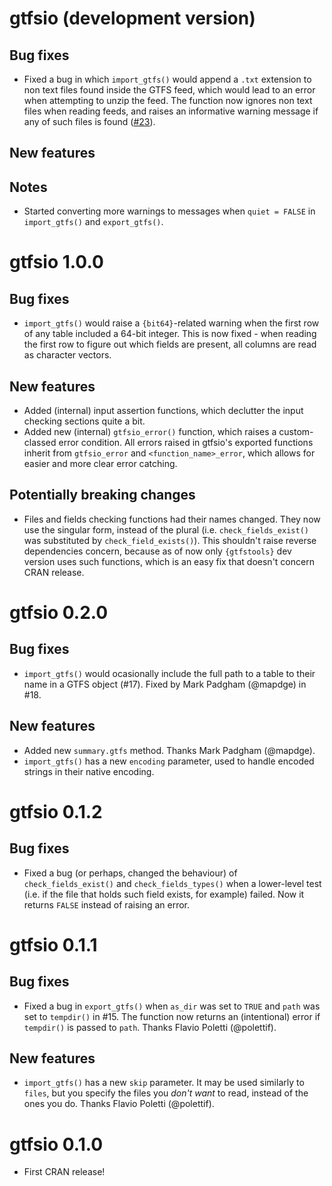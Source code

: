 # gtfsio (development version)

## Bug fixes

- Fixed a bug in which `import_gtfs()` would append a `.txt` extension to non text files found inside the GTFS feed, which would lead to an error when attempting to unzip the feed. The function now ignores non text files when reading feeds, and raises an informative warning message if any of such files is found ([#23](https://github.com/r-transit/gtfsio/issues/23)).

## New features


## Notes

- Started converting more warnings to messages when `quiet = FALSE` in `import_gtfs()` and `export_gtfs()`.

# gtfsio 1.0.0

## Bug fixes

- `import_gtfs()` would raise a `{bit64}`-related warning when the first row of any table included a 64-bit integer. This is now fixed - when reading the first row to figure out which fields are present, all columns are read as character vectors.

## New features

- Added (internal) input assertion functions, which declutter the input checking sections quite a bit.
- Added new (internal) `gtfsio_error()` function, which raises a custom-classed error condition. All errors raised in gtfsio's exported functions inherit from `gtfsio_error` and `<function_name>_error`, which allows for easier and more clear error catching.

## Potentially breaking changes

- Files and fields checking functions had their names changed. They now use the singular form, instead of the plural (i.e. `check_fields_exist()` was substituted by `check_field_exists()`). This shouldn't raise reverse dependencies concern, because as of now only `{gtfstools}` dev version uses such functions, which is an easy fix that doesn't concern CRAN release.

# gtfsio 0.2.0

## Bug fixes

- `import_gtfs()` would ocasionally include the full path to a table to their name in a GTFS object (#17). Fixed by Mark Padgham (@mapdge) in #18.

## New features

- Added new `summary.gtfs` method. Thanks Mark Padgham (@mapdge).
- `import_gtfs()` has a new `encoding` parameter, used to handle encoded strings in their native encoding.

# gtfsio 0.1.2

## Bug fixes

- Fixed a bug (or perhaps, changed the behaviour) of `check_fields_exist()` and `check_fields_types()` when a lower-level test (i.e. if the file that holds such field exists, for example) failed. Now it returns `FALSE` instead of raising an error.

# gtfsio 0.1.1

## Bug fixes

- Fixed a bug in `export_gtfs()` when `as_dir` was set to `TRUE` and `path` was set to `tempdir()` in #15. The function now returns an (intentional) error if `tempdir()` is passed to `path`. Thanks Flavio Poletti (@polettif).

## New features

- `import_gtfs()` has a new `skip` parameter. It may be used similarly to `files`, but you specify the files you *don't want* to read, instead of the ones you do. Thanks Flavio Poletti (@polettif).

# gtfsio 0.1.0

- First CRAN release!
